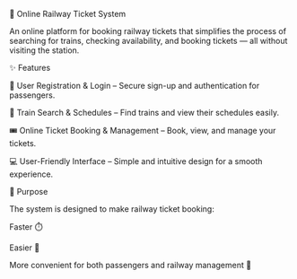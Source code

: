 🚆 Online Railway Ticket System

An online platform for booking railway tickets that simplifies the process of searching for trains, checking availability, and booking tickets — all without visiting the station.

✨ Features

🔐 User Registration & Login – Secure sign-up and authentication for passengers.

🚉 Train Search & Schedules – Find trains and view their schedules easily.

🎟️ Online Ticket Booking & Management – Book, view, and manage your tickets.

💻 User-Friendly Interface – Simple and intuitive design for a smooth experience.

🎯 Purpose

The system is designed to make railway ticket booking:

Faster ⏱️

Easier 🙌

More convenient for both passengers and railway management 🏢
